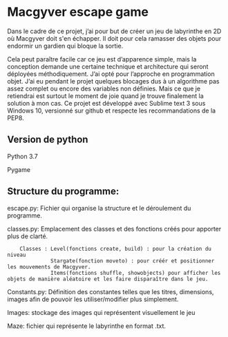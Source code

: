# Macgyver escape game

Dans le cadre de ce projet, j’ai pour but de créer un jeu de labyrinthe en 2D où Macgyver doit s'en échapper. Il doit pour cela ramasser des objets pour endormir un gardien qui bloque la sortie. 

Cela peut paraître facile car ce jeu est d’apparence simple, mais la conception demande une certaine technique et architecture qui seront déployées méthodiquement. J’ai opté pour l’approche en programmation objet.  J’ai eu pendant le projet quelques blocages dus à un algorithme pas assez complet ou encore des variables non définies. Mais ce que je retiendrai est surtout le moment de joie quand je trouve finalement la solution à mon cas.
Ce projet est développé avec Sublime text 3 sous Windows 10, versionné sur github et respecte les recommandations de la PEP8.

## Version de python

Python 3.7

Pygame 

## Structure du programme:

escape.py: Fichier qui organise la structure et le déroulement du programme.

classes.py: Emplacement des classes et des fonctions créés pour apporter plus de clarté.

        Classes : Level(fonctions create, build) : pour la création du niveau 
                  Stargate(fonction moveto) : pour créér et positionner les mouvements de Macgyver.
                  Items(fonctions shuffle, showobjects) pour afficher les objets de manière aléatoire et les faire disparaître dans le jeu.

Constants.py:  Définition des constantes telles que les titres, dimensions, images afin de pouvoir les utiliser/modifier plus simplement.  

Images: stockage des images qui représentent visuellement le jeu

Maze: fichier qui représente le labyrinthe en format .txt.
